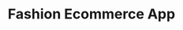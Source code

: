 ---
title: "Fashion Ecommerce App"
image: "/assets/img/gallery/6.jpg" 
keywords:
  - Keyword
  - Keyword
  - Keyword
---